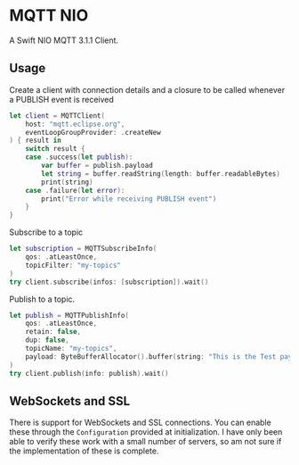 # MQTT NIO 

A Swift NIO MQTT 3.1.1 Client. 

## Usage

Create a client with connection details and a closure to be called whenever a PUBLISH event is received

```swift
let client = MQTTClient(
    host: "mqtt.eclipse.org", 
    eventLoopGroupProvider: .createNew
) { result in
    switch result {
    case .success(let publish):
        var buffer = publish.payload
        let string = buffer.readString(length: buffer.readableBytes)
        print(string)
    case .failure(let error):
        print("Error while receiving PUBLISH event")
    }
}
```

Subscribe to a topic
```swift
let subscription = MQTTSubscribeInfo(
    qos: .atLeastOnce,
    topicFilter: "my-topics"
)
try client.subscribe(infos: [subscription]).wait()
```

Publish to a topic.
```swift
let publish = MQTTPublishInfo(
    qos: .atLeastOnce,
    retain: false,
    dup: false,
    topicName: "my-topics",
    payload: ByteBufferAllocator().buffer(string: "This is the Test payload")
)
try client.publish(info: publish).wait()
```
## WebSockets and SSL

There is support for WebSockets and SSL connections. You can enable these through the `Configuration` provided at initialization. I have only been able to verify these work with a small number of servers, so am not sure if the implementation of these is complete.
